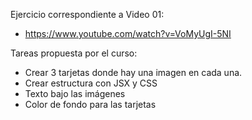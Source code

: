 Ejercicio correspondiente a Video 01: 
- https://www.youtube.com/watch?v=VoMyUgI-5NI

Tareas propuesta por el curso:
- Crear 3 tarjetas donde hay una imagen en cada una.
- Crear estructura con JSX y CSS
- Texto bajo las imágenes
- Color de fondo para las tarjetas
